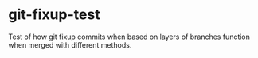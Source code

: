 # git-fixup-test
Test of how git fixup commits when based on layers of branches function when merged with different methods.
